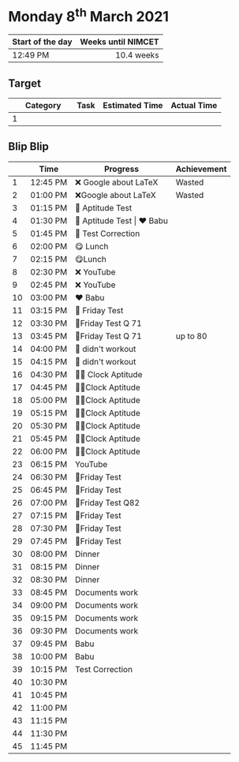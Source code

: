 # Monday 8<sup>th</sup> March 2021

| Start of the day | Weeks until NIMCET |
| ---------------- | -----------------: |
| 12:49 PM | 10.4 weeks |

## Target
|  |Category|      |Task| Estimated Time | Actual Time |
| - | -: | - | - | - | - |
| 1 |      |      |      |      |      |


## Blip Blip

| |Time|Progress| Achievement   |
| - | - | - | - |
| 1 | 12:45 PM | ❌ Google about LaTeX | Wasted |
| 2 | 01:00 PM | ❌Google about LaTeX | Wasted |
| 3 | 01:15 PM | 🧪 Aptitude Test | |
| 4 | 01:30 PM | 🧪 Aptitude Test \| ❤ Babu | |
| 5 | 01:45 PM | 🧪 Test Correction | |
| 6 | 02:00 PM | 😋 Lunch | |
| 7 | 02:15 PM | 😋Lunch | |
| 8 | 02:30 PM | ❌ YouTube | |
| 9 | 02:45 PM | ❌ YouTube | |
| 10 | 03:00 PM | ❤ Babu | |
| 11 | 03:15 PM | 📒 Friday Test | |
| 12 | 03:30 PM | 📒Friday Test Q 71 | |
| 13 | 03:45 PM | 📒Friday Test Q 71 | up to 80 |
| 14 | 04:00 PM | 🤒 didn't workout | |
| 15 | 04:15 PM | 🤒 didn't workout | |
| 16 | 04:30 PM | 👨‍🏫 Clock Aptitude | |
| 17 | 04:45 PM | 👨‍🏫Clock Aptitude | |
| 18 | 05:00 PM | 👨‍🏫Clock Aptitude | |
| 19 | 05:15 PM | 👨‍🏫Clock Aptitude | |
| 20 | 05:30 PM | 👨‍🏫Clock Aptitude | |
| 21 | 05:45 PM | 👨‍🏫Clock Aptitude | |
| 22 | 06:00 PM | 👨‍🏫Clock Aptitude | |
| 23 | 06:15 PM | YouTube | |
| 24 | 06:30 PM | 📒Friday Test | |
| 25 | 06:45 PM | 📒Friday Test | |
| 26 | 07:00 PM | 📒Friday Test Q82 |  |
| 27 | 07:15 PM | 📒Friday Test | |
| 28 | 07:30 PM | 📒Friday Test              | |
| 29 | 07:45 PM | 📒Friday Test | |
| 30 | 08:00 PM | Dinner | |
| 31 | 08:15 PM | Dinner | |
| 32 | 08:30 PM | Dinner | |
| 33 | 08:45 PM | Documents work | |
| 34 | 09:00 PM | Documents work | |
| 35 | 09:15 PM | Documents work | |
| 36 | 09:30 PM | Documents work | |
| 37 | 09:45 PM | Babu | |
| 38 | 10:00 PM | Babu | |
| 39 | 10:15 PM | Test Correction | |
| 40 | 10:30 PM | | |
| 41 | 10:45 PM | | |
| 42 | 11:00 PM | | |
| 43 | 11:15 PM | | |
| 44 | 11:30 PM | | |
| 45 | 11:45 PM | | |

